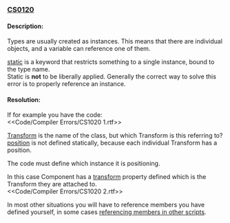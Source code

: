 ### [CS0120](https://docs.microsoft.com/en-us/dotnet/csharp/language-reference/compiler-messages/cs0120)

#### Description:
Types are usually created as instances. This means that there are individual objects, and a variable can reference one of them.  

[static](https://docs.microsoft.com/en-us/dotnet/csharp/language-reference/keywords/static) is a keyword that restricts something to a single instance, bound to the type name.  
Static is **not** to be liberally applied. Generally the correct way to solve this error is to properly reference an instance.

#### Resolution:
If for example you have the code:  
<<Code/Compiler Errors/CS1020 1.rtf>>  

[Transform](https://docs.unity3d.com/ScriptReference/Transform.html) is the name of the class, but which Transform is this referring to? [position](https://docs.unity3d.com/ScriptReference/Transform-position.html) is not defined statically, because each individual Transform has a position.

The code must define which instance it is positioning.  

In this case Component has a [transform](https://docs.unity3d.com/ScriptReference/Component-transform.html) property defined which is the Transform they are attached to.  
<<Code/Compiler Errors/CS1020 2.rtf>>  

In most other situations you will have to reference members you have defined yourself, in some cases [referencing members in other scripts](../../Variables/Members%20In%20Other%20Scripts.md).